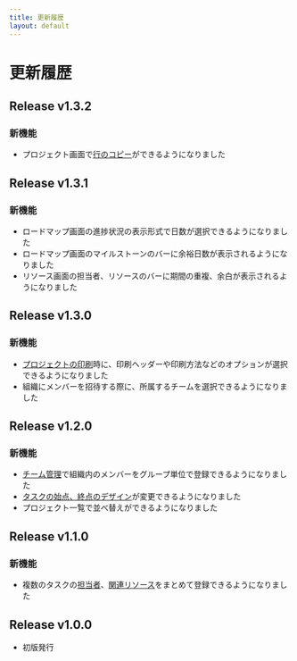 ```yaml
---
title: 更新履歴
layout: default
---
```


# 更新履歴

<!-- All notable user-facing changes to this project are documented in this file. -->

## Release v1.3.2

### 新機能
- プロジェクト画面で[行のコピー](/projects/row-header#行のコピー)ができるようになりました

## Release v1.3.1

### 新機能
- ロードマップ画面の進捗状況の表示形式で日数が選択できるようになりました
- ロードマップ画面のマイルストーンのバーに余裕日数が表示されるようになりました
- リソース画面の担当者、リソースのバーに期間の重複、余白が表示されるようになりました

## Release v1.3.0

### 新機能
- [プロジェクトの印刷](/projects/manage-project/#プロジェクトを印刷する)時に、印刷ヘッダーや印刷方法などのオプションが選択できるようになりました
- 組織にメンバーを招待する際に、所属するチームを選択できるようになりました

## Release v1.2.0

### 新機能
- [チーム管理](/settings/teams/)で組織内のメンバーをグループ単位で登録できるようになりました
- [タスクの始点、終点のデザイン](/projects/task/change-head-design)が変更できるようになりました
- プロジェクト一覧で並べ替えができるようになりました

## Release v1.1.0

### 新機能
- 複数のタスクの[担当者](/projects/task/assign-users#複数のタスクの担当者をまとめてアサインアサイン解除する)、[関連リソース](/projects/task/assign-resources#複数のタスクのリソースをまとめて関連付け関連付けを解除する)をまとめて登録できるようになりました

## Release v1.0.0

- 初版発行